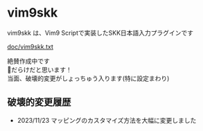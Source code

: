 # vim9skk
vim9skk は、Vim9 Scriptで実装したSKK日本語入力プラグインです

[doc/vim9skk.txt](doc/vim9skk.txt)

絶賛作成中です  
🐞だらけだと思います！  
当面、破壊的変更がしょっちゅう入ります(特に設定まわり)

## 破壊的変更履歴

- 2023/11/23 マッピングのカスタマイズ方法を大幅に変更しました
